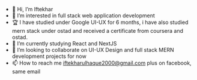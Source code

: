 - 👋 Hi, I’m Iftekhar
- 👀 I’m interested in full stack web application development
- 🏆 I have studied under Google UI-UX for 6 months, i have also studied mern stack under ostad and received a certificate from coursera and ostad.
- 🌱 I’m currently studying React and NextJS
- 💞️ I’m looking to collaborate on UI-UX Design and full stack MERN development projects for now
- 📫 How to reach me iftekharulhaque2000@gmail.com plus on facebook, same email

<!---
Iftekhar2000/Iftekhar2000 is a ✨ special ✨ repository because its `README.md` (this file) appears on your GitHub profile.
You can click the Preview link to take a look at your changes.
--->
